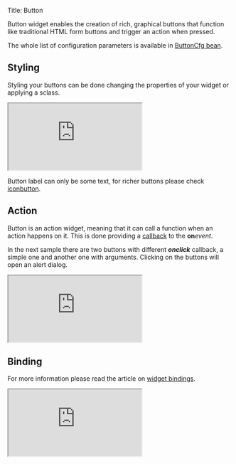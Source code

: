 Title: Button


Button widget enables the creation of rich, graphical buttons that function like traditional HTML form buttons and trigger an action when pressed.

<script src='http://snippets.ariatemplates.com/snippets/github.com/ariatemplates/documentation-code/%VERSION%/snippets/widgets/button/Snippet.tpl?tag=wgtButtonAction&lang=at&outdent=true' defer></script>

The whole list of configuration parameters is available in [ButtonCfg bean](http://ariatemplates.com/api/#aria.widgets.CfgBeans:ButtonCfg).

## Styling

Styling your buttons can be done changing the properties of your widget or applying a sclass.

<iframe class='samples' src='http://snippets.ariatemplates.com/samples/github.com/ariatemplates/documentation-code/%VERSION%/samples/widgets/button/style/?skip=1' ></iframe>

Button label can only be some text, for richer buttons please check [iconbutton](iconbutton).

## Action

Button is an action widget, meaning that it can call a function when an action happens on it. This is done providing a [callback](working_in_an_asynchronous_world#aria-templates-callback-object) to the **on**_event_.

In the next sample there are two buttons with different _**onclick**_ callback, a simple one and another one with arguments. Clicking on the buttons will open an alert dialog.

<iframe class='samples' src='http://snippets.ariatemplates.com/samples/github.com/ariatemplates/documentation-code/%VERSION%/samples/widgets/button/action/?skip=1' ></iframe>

## Binding

For more information please read the article on [widget bindings](widget_bindings).

<iframe class='samples' src='http://snippets.ariatemplates.com/samples/github.com/ariatemplates/documentation-code/%VERSION%/samples/widgets/button/binding/?skip=1' ></iframe>